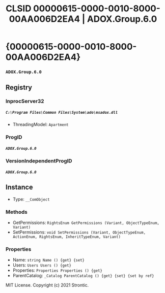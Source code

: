 ﻿---
title: "CLSID 00000615-0000-0010-8000-00AA006D2EA4 | ADOX.Group.6.0"
excerpt: What is COM-Object CLSID 00000615-0000-0010-8000-00AA006D2EA4?
---

# {00000615-0000-0010-8000-00AA006D2EA4}

### `ADOX.Group.6.0`

## Registry


### InprocServer32

##### `C:\Program Files\Common Files\System\ado\msadox.dll`
* ThreadingModel: `Apartment`

### ProgID

##### `ADOX.Group.6.0`

### VersionIndependentProgID

##### `ADOX.Group.6.0`

## Instance

* Type: `__ComObject`

### Methods

* GetPermissions: `RightsEnum GetPermissions (Variant, ObjectTypeEnum, Variant)`
* SetPermissions: `void SetPermissions (Variant, ObjectTypeEnum, ActionEnum, RightsEnum, InheritTypeEnum, Variant)`

### Properties

* Name: `string Name () {get} {set} `
* Users: `Users Users () {get} `
* Properties: `Properties Properties () {get} `
* ParentCatalog: `_Catalog ParentCatalog () {get} {set} {set by ref}`

MIT License. Copyright (c) 2021 Strontic.


